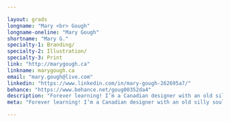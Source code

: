 ```yaml
---

layout: grads
longname: "Mary <br> Gough"
longname-oneline: "Mary Gough"
shortname: "Mary G."
specialty-1: Branding/
specialty-2: Illustration/
specialty-3: Print
link: "http://marygough.ca"
linkname: marygough.ca
email: "mary.gough@live.com"
linkedin: "https://www.linkedin.com/in/mary-gough-262695a7/"
behance: "https://www.behance.net/goug00352da4"
description: "Forever learning! I’m a Canadian designer with an old silly soul. You can catch me on the hill, howling with my dog and a beer in hand."
meta: "Forever learning! I’m a Canadian designer with an old silly soul. You can catch me on the hill, howling with my dog and a beer in hand."

---
```

